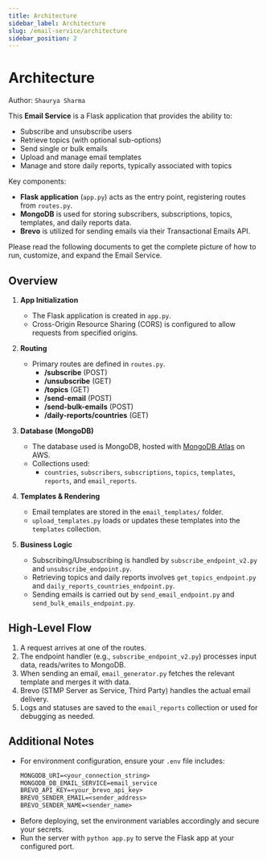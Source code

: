 ```yaml
---
title: Architecture
sidebar_label: Architecture
slug: /email-service/architecture
sidebar_position: 2
---
```


# Architecture

Author: `Shaurya Sharma`

This **Email Service** is a Flask application that provides the ability to:
- Subscribe and unsubscribe users
- Retrieve topics (with optional sub-options)
- Send single or bulk emails
- Upload and manage email templates
- Manage and store daily reports, typically associated with topics

Key components:
- **Flask application** (`app.py`) acts as the entry point, registering routes from `routes.py`.
- **MongoDB** is used for storing subscribers, subscriptions, topics, templates, and daily reports data.
- **Brevo** is utilized for sending emails via their Transactional Emails API.

Please read the following documents to get the complete picture of how to run, customize, and expand the Email Service.


## Overview

1. **App Initialization**
    - The Flask application is created in `app.py`.
    - Cross-Origin Resource Sharing (CORS) is configured to allow requests from specified origins.

2. **Routing**
    - Primary routes are defined in `routes.py`.
        - **/subscribe** (POST)
        - **/unsubscribe** (GET)
        - **/topics** (GET)
        - **/send-email** (POST)
        - **/send-bulk-emails** (POST)
        - **/daily-reports/countries** (GET)

3. **Database (MongoDB)**
    - The database used is MongoDB, hosted with [MongoDB Atlas](https://www.mongodb.com/products/platform/atlas-database) on AWS.
    - Collections used:
        - `countries`, `subscribers`, `subscriptions`, `topics`, `templates`, `reports`, and `email_reports`.

4. **Templates & Rendering**
    - Email templates are stored in the `email_templates/` folder.
    - `upload_templates.py` loads or updates these templates into the `templates` collection.

5. **Business Logic**
    - Subscribing/Unsubscribing is handled by `subscribe_endpoint_v2.py` and `unsubscribe_endpoint.py`.
    - Retrieving topics and daily reports involves `get_topics_endpoint.py` and `daily_reports_countries_endpoint.py`.
    - Sending emails is carried out by `send_email_endpoint.py` and `send_bulk_emails_endpoint.py`.

## High-Level Flow

1. A request arrives at one of the routes.
2. The endpoint handler (e.g., `subscribe_endpoint_v2.py`) processes input data, reads/writes to MongoDB.
3. When sending an email, `email_generator.py` fetches the relevant template and merges it with data.
4. Brevo (STMP Server as Service, Third Party) handles the actual email delivery.
5. Logs and statuses are saved to the `email_reports` collection or used for debugging as needed.


## Additional Notes

- For environment configuration, ensure your `.env` file includes:
  ```txt
  MONGODB_URI=<your_connection_string>
  MONGODB_DB_EMAIL_SERVICE=email_service
  BREVO_API_KEY=<your_brevo_api_key>
  BREVO_SENDER_EMAIL=<sender_address>
  BREVO_SENDER_NAME=<sender_name>
  ```
- Before deploying, set the environment variables accordingly and secure your secrets.
- Run the server with `python app.py` to serve the Flask app at your configured port.